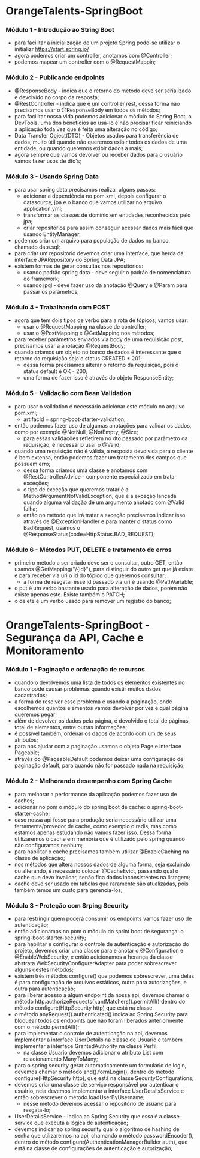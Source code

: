 # OrangeTalents-SpringBoot

### Módulo 1 - Introdução ao String Boot
* para facilitar a inicialização de um projeto Spring pode-se utilizar o initializr https://start.spring.io/
* agora podemos criar um controller, anotamos com @Controller;
* podemos mapear um controller com o @RequestMappin;

### Módulo 2 - Publicando endpoints
* @ResponseBody - indica que o retorno do método deve ser serializado e devolvido no corpo da resposta;
* @RestController - indica que é um controller rest, dessa forma não precisamos usar o @ResponseBody em todos os métodos;
* para facilitar nossa vida podemos adicionar o módulo do Spring Boot, o DevTools, uma dos benefícios ao usá-lo é não precisar ficar reiniciando a aplicação toda vez que é feita uma alteração no código;
* Data Transfer Object(DTO) - Objetos usados para transferência de dados, muito útil quando não queremos exibir todos os dados de uma entidade, ou quando queremos exibir dados a mais;
* agora sempre que vamos devolver ou receber dados para o usuário vamos fazer usos de dto's;

### Módulo 3 - Usando Spring Data
* para usar spring data precisamos realizar alguns passos:
  * adicionar a dependência no pom.xml, depois configurar o datasource, jpa e o banco que vamos utilizar no arquivo application.yml;
  * transformar as classes de domínio em entidades reconhecidas pelo jpa; 
  * criar repositórios para assim conseguir acessar dados mais fácil que usando EntityManager;
* podemos criar um arquivo para população de dados no banco, chamado data.sql;
* para criar um repositório devemos criar uma interface, que herda da interface JPARepository do Spring Data JPA;
* existem formas de gerar consultas nos repositórios:
  * usando padrão spring data - deve seguir o padrão de nomenclatura do framework;
  * usando jpql - deve fazer uso da anotação @Query e @Param para passar os parâmetros;

### Módulo 4 - Trabalhando com POST
* agora que tem dois tipos de verbo para a rota de tópicos, vamos usar:
  * usar o @RequestMapping na classe de controller;
  * usar o @PostMapping e @GetMapping nos métodos;
* para receber parâmetros enviados via body de uma requisição post, precisamos usar a anotação @RequestBody;
* quando criamos um objeto no banco de dados é interessante que o retorno da requisição seja o status CREATED * 201;
  * dessa forma precisamos alterar o retorno da requisição, pois o status default é OK - 200;
  * uma forma de fazer isso é através do objeto ResponseEntity;
  
### Módulo 5 - Validação com Bean Validation
* para usar o validation é necessário adicionar este módulo no arquivo pom.xml;
  * artifacId = spring-boot-starter-validation;
* então podemos fazer uso de algumas anotações para validar os dados, como por exemplo @NotNull, @NotEmpty, @Size;
  * para essas validações refletirem no dto passado por parâmetro da requisição, é necessário usar o @Valid;
* quando uma requisição não é válida, a resposta devolvida para o cliente é bem extensa, então podemos fazer um tratamento dos campos que possuem erro;
  * dessa forma criamos uma classe e anotamos com @RestControllerAdvice - componente especializado em tratar exceções;
  * o tipo de exceção que queremos tratar é a MethodArgumentNotValidException, que é a exceção lançada quando alguma validação de um argumento anotado com @Valid falha;
  * então no método que irá tratar a exceção precisamos indicar isso através de @ExceptionHandler e para manter o status como BadRequest, usamos o @ResponseStatus(code=HttpStatus.BAD_REQUEST);
  
### Módulo 6 - Métodos PUT, DELETE e tratamento de erros
* primeiro método a ser criado deve ser o consultar, outro GET, então usamos @GetMapping("/{id}"), para distinguir do outro get que já existe e para receber via uri o id do tópico que queremos consultar;
  * a forma de resgatar esse id passado via uri é usando @PathVariable;
* o put é um verbo bastante usado para alteração de dados, porém não existe apenas este. Existe também o PATCH;
* o delete é um verbo usado para remover um registro do banco;

# OrangeTalents-SpringBoot - Segurança da API, Cache e Monitoramento

### Módulo 1 - Paginação e ordenação de recursos
* quando o devolvemos uma lista de todos os elementos existentes no banco pode causar problemas quando existir muitos dados cadastrados;
* a forma de resolver esse problema é usando a paginação, onde escolhemos quantos elementos vamos devolver por vez e qual página queremos pegar;
* além de devolver os dados pela página, é devolvido o total de páginas, total de elementos, entre outras informações;
* é possível também, ordenar os dados de acordo com um de seus atributos;
* para nos ajudar com a paginação usamos o objeto Page e interface Pageable;
* através do @PageableDefault podemos deixar uma configuração de paginação default, para quando não for passado nada na requisição;

### Módulo 2 - Melhorando desempenho com Spring Cache
* para melhorar a performance da aplicação podemos fazer uso de caches;
* adicionar no pom o módulo do spring boot de cache: o spring-boot-starter-cache;
* caso nossa api fosse para produção seria necessário utilizar uma ferramenta/provedor de cache, como exemplo o redis, mas como estamos apenas estudando não vamos fazer isso. Dessa forma utilizaremos o cache em memória que é utilizado pelo spring quando não configuramos nenhum;
* para habilitar o cache precisamos também utilizar @EnableCaching na classe de aplicação;
* nos métodos que altera nossos dados de alguma forma, seja excluindo ou alterando, é necessário colocar @CacheEvict, passando qual o cache que devo invalidar, senão fica dados inconsistentes na listagem;
* cache deve ser usado em tabelas que raramente são atualizadas, pois também temos um custo para gerencia-los;

### Módulo 3 - Proteção com Srping Security
* para restringir quem poderá consumir os endpoints vamos fazer uso de autenticação;
* então adicionamos no pom o módulo do sprint boot de segurança: o spring-boot-starter-security;
* para habilitar e configurar o controle de autenticação e autorização do projeto, devemos criar uma classe para e anotar o @Configuration e @EnableWebSecurity, e então adicionamos a herança da classe abstrata WebSecurityConfigurerAdapter para poder sobrescrever alguns destes métodos;
* existem três métodos configure() que podemos sobrescrever, uma delas é para configuração de arquivos estáticos, outra para autorizações, e outra para autenticação;
* para liberar acesso a algum endpoint da nossa api, devemos chamar o método http.authorizeRequests().antMatchers().permitAll() dentro do método configure(HttpSecurity http) que está na classe
* o método anyRequest().authenticated() indica ao Spring Security para bloquear todos os endpoints que não foram liberados anteriormente com o método permitAll();
* para implementar o controle de autenticação na api, devemos implementar a interface UserDetails na classe de Usuario e também implementar a interface GrantedAuthority na classe Perfil;
  * na classe Usuario devemos adicionar o atributo List<Perfil> com relacionamento ManyToMany;
* para o spring security gerar automaticamente um formulário de login, devemos chamar o método and().formLogin(), dentro do método configure(HttpSecurity http), que está na classe SecurityConfigurations;
* devemos criar uma classe de serviço responsável por autenticar o usuário, nela devemos implementar a interface UserDetailsService e então sobrescrever o método loadUserByUsername;
  * nesse método devemos acessar o repositório de usuário para resgata-lo;
* UserDetailsService - indica ao Spring Security que essa é a classe service que executa a lógica de autenticação;
* devemos indicar ao spring security qual o algoritmo de hashing de senha que utilizaremos na api, chamando o método passwordEncoder(), dentro do método configure(AuthenticationManagerBuilder auth), que está na classe de configurações de autenticação e autorização;